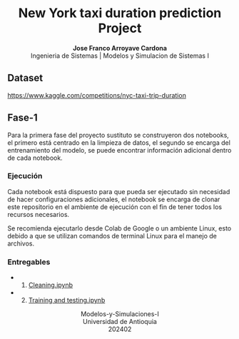 <h1 align="center">New York taxi duration prediction Project</h1>

<p align="center">
<b>Jose Franco Arroyave Cardona</b><br>
Ingenieria de Sistemas | Modelos y Simulacion de Sistemas I<br>
</p>



 



## Dataset
https://www.kaggle.com/competitions/nyc-taxi-trip-duration

## Fase-1

Para la primera fase del proyecto sustituto se construyeron dos notebooks, el primero está centrado en la limpieza de datos, el segundo se encarga del entrenamiento del modelo, se puede encontrar información adicional dentro de cada notebook.

### Ejecución

Cada notebook está dispuesto para que pueda ser ejecutado sin necesidad de hacer configuraciones adicionales, el notebook se encarga de clonar este repositorio en el ambiente de ejecución con el fin de tener todos los recursos necesarios.

Se recomienda ejecutarlo desde Colab de Google o un ambiente Linux, esto debido a que se utilizan comandos de terminal Linux para el manejo de archivos.

### Entregables
* 1. [Cleaning.ipynb](https://colab.research.google.com/drive/1FO0axUCSU46ABWc1ovqmEV99VVX-47Nl)
* 2. [Training and testing.ipynb](https://colab.research.google.com/drive/1RTpJFyidsf1eorbYX0gkjl3ObW6Hc9mt?usp=sharing)


<p align="center">
<span>Modelos-y-Simulaciones-I</span><br>
<span>Universidad de Antioquia</span><br>
<span>202402</span><br>
</p>
